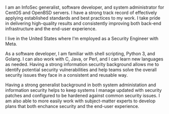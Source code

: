 I am an InfoSec generalist, software developer, and system administrator for
CentOS and OpenBSD servers. I have a strong track record of effectively applying
established standards and best practices to my work. I take pride in delivering
high-quality results and consistently improving both back-end infrastructure and
the end-user experience.

I live in the United States where I'm employed as a Security Engineer with Meta.

As a software developer, I am familiar with shell scripting, Python 3, and
Golang. I can also work with C, Java, or Perl, and I can learn new languages as
needed. Having a strong information security background allows me to identify
potential security vulnerabilities and help teams solve the overall security
issues they face in a consistent and reusable way.

Having a strong generalist background in both system administation and
information security helps to keep systems I manage updated with security
patches and configured to be hardened against common security issues. I am also
able to more easily work with subject-matter experts to develop plans that both
enchance security and the end-user experience.
